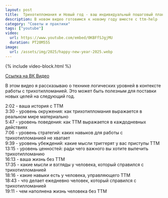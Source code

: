 ```yaml
---
layout: post
title:  Трихотилломания и Новый год - ваш индивидуальный пошаговый план | Видео
description: В новом видео готовимся к новому году вместе с ttm-help
category: "Советы и практики"
tags: ["youtube"]
video:
  url: https://www.youtube.com/embed/0KBFfSJgjMU
  duration: PT20M55S
image:
  url: /assets/img/2025/happy-new-year-2025.webp
---
```


{% include video-block.html %}

<a href="https://vkvideo.ru/video-211245681_456239031" rel="nofollow">Ссылка на ВК Видео</a>

В этом видео я рассказываю о технике логических уровней в контексте работы с трихотилломанией. Это может быть полезным для поставки новых целей на следующий год.

2:02 - ваша история с ТТМ  
3:30 - уровень окружения: как трихотилломания выражается в реальном мире материально  
5:47 - уровень поведения: как ТТМ выражается в каждодневных действиях  
7:06 - уровень стратегий: каких навыков для работы с трихотилломанией не хватает  
9:39 - уровень убеждений: какие мысли триггерят у вас приступы ТТМ  
13:15 - уровень ценностей: ради чего важного вы хотите вылечить трихотилломанию  
16:13 - ваша жизнь без ТТМ  
17:35 - какие мысли и взгляды у человека, который справился с трихотилломанией  
18:16 - какие навыки есть у человека, управляющего ТТМ  
18:43 - что делает ежедневно человек, который справился с трихотилломанией  
19:11 - чем наполнена жизнь человека без ТТМ  
